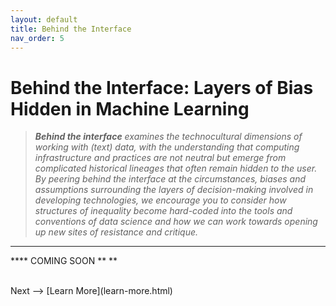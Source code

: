```yaml
---
layout: default
title: Behind the Interface
nav_order: 5
---
```


# Behind the Interface: Layers of Bias Hidden in Machine Learning

> ***Behind the interface** examines the technocultural dimensions of working with (text) data, with the understanding that computing infrastructure and practices are not neutral but emerge from complicated historical lineages that often remain hidden to the user. By peering behind the interface at the circumstances, biases and assumptions surrounding the layers of decision-making involved in developing technologies, we encourage you to consider how structures of inequality become hard-coded into the tools and conventions of data science and how we can work towards opening up new sites of resistance and critique.*

<hr />

**\*\* COMING SOON \*\* **
<!--
## Dominant Datasets

[Safiya Noble](https://safiyaunoble.com/), [Joy Buolamwini](https://www.media.mit.edu/people/joyab/overview/), [Cathy O’Neil](https://mathbabe.org/) and others have drawn attention to the latent biases and assumptions encoded into algorithmically driven processes such as search engine term autocompletions and facial recognition. As we have already encountered in the lesson, natural language processing is no less immune to being shaped by the social-technical  can be . is the training dataset used in machine learning to recognize patterns that will be applied to . For example, choices in how to label data, what data is included 

For example, 

Initiatives like the [Corpus of Regional African American Language (CORAAL)](https://oraal.uoregon.edu/coraal) project, which  point to possibilities

## Data Sovereignty

Conversely, there are complex ethical questions surrounding the use of data from minoritized communities; community protocols; turning texts into data
While it is important to ensure that natural language processing systems are designed with principles of equity in mind, there are also respects in which efforts at inclusion can put minoritized communities at further risk. As Ruha Benjamin notes, when.

Benjamin does not , and stresses that there are sites of resistance to the new Jim code.


The importance of working together with communities who are impacted  and their data sovereignty. 



## Algorithmic Opacity

One of the challenges to engaging in a critique of machine learning processes is the As Ananny and Crawford highlight, 
-->

<br />
Next --> [Learn More](learn-more.html) 
